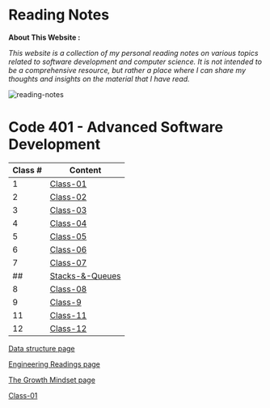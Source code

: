 # Reading Notes

**About This Website :**


*This website is a collection of my personal reading notes on various topics related to software development and computer science. It is not intended to be a comprehensive resource, but rather a place where I can share my thoughts and insights on the material that I have read.*


![reading-notes](https://m.media-amazon.com/images/I/61936RmysdL.png)



# **Code 401 - Advanced Software Development**

| Class # | Content |
| ------- | ----- |
| 1 |  [Class-01](Code401/class-01.md) |
| 2 |  [Class-02](Code401/class-02.md) |
| 3 |  [Class-03](Code401/class-03.md) |
| 4 | 	[Class-04](Code401/class-04.md)  |
| 5 | 	[Class-05](Code401/class-05.md)  |
| 6 | 	[Class-06](Code401/class-06.md)  |
| 7 | 	[Class-07](Code401/class-07.md)  |
| ## | 	[Stacks-&-Queues](Code401/Stacks-and-Queues.md)  |
| 8 | 	[Class-08](Code401/class-08.md)  |
| 9 | 	[Class-9](Code401/class-09.md)  |
| 11 | 	[Class-11](Code401/class-11.md)  |
| 12 | 	[Class-12](Code401/class-12.md)  |

[Data structure page](Data_Structures.md)


[Engineering Readings page](Engineering_Readings.md)


[The Growth Mindset page](Mindset.md)


[Class-01](Code401/class-01.md)
